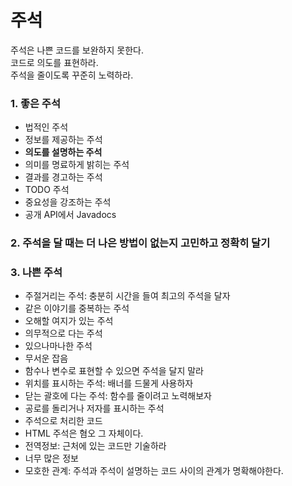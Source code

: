 # 주석
주석은 나쁜 코드를 보완하지 못한다.<br>
코드로 의도를 표현하라.<br>
주석을 줄이도록 꾸준히 노력하라.
### 1. 좋은 주석
- 법적인 주석
- 정보를 제공하는 주석
- **의도를 설명하는 주석**
- 의미를 명료하게 밝히는 주석
- 결과를 경고하는 주석
- TODO 주석
- 중요성을 강조하는 주석
- 공개 API에서 Javadocs
### 2. 주석을 달 때는 더 나은 방법이 없는지 고민하고 정확히 달기
### 3. 나쁜 주석
- 주절거리는 주석: 충분히 시간을 들여 최고의 주석을 달자
- 같은 이야기를 중복하는 주석
- 오해할 여지가 있는 주석
- 의무적으로 다는 주석
- 있으나마나한 주석
- 무서운 잡음
- 함수나 변수로 표현할 수 있으면 주석을 달지 말라
- 위치를 표시하는 주석: 배너를 드물게 사용하자
- 닫는 괄호에 다는 주석: 함수를 줄이려고 노력해보자
- 공로를 돌리거나 저자를 표시하는 주석
- 주석으로 처리한 코드
- HTML 주석은 혐오 그 자체이다.
- 전역정보: 근처에 있는 코드만 기술하라
- 너무 많은 정보
- 모호한 관계: 주석과 주석이 설명하는 코드 사이의 관계가 명확해야한다.
###
###
###
###
###
###
